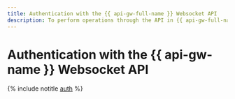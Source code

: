```yaml
---
title: Authentication with the {{ api-gw-full-name }} Websocket API
description: To perform operations through the API in {{ api-gw-full-name }}, a service for managing API gateways, get an IAM token for your account.
---
```


# Authentication with the {{ api-gw-name }} Websocket API

{% include notitle [auth](../../../_includes/authentication.md) %}
